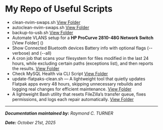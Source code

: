 # My Repo of Useful Scripts

* clean-nvim-swaps.sh [View Folder](/clean-nvim-swaps)
* autoclean-nvim-swaps.sh [View Folder](/autoclean-nvim-swaps)
* backup-to-usb.sh [View Folder](/backup-to-usb)
* Automate VLANS setup for a **HP ProCurve 2810-48G Network Switch** [View Folder] ()
* Show Connected Bluetooth devices Battery info with optional flags (--verbose) and (--all)
* A cron job that scans your filesystem for files modified in the last 24 hours, while excluding certain paths (exceptions list), and then reports the results. [View Folder](/changed-files-cronjob)
* Check MySQL Health via CLI Script [View Folder](/)
* update-flatpaks-clean.sh — A lightweight tool that quietly updates Flatpak apps every 48 hours, skipping unnecessary rebuilds and logging real changes for efficient maintenance. [View Folder](/)
* A lightweight Bash utility that resets FileZilla’s transfer queue, fixes permissions, and logs each repair automatically. [View Folder](/)

---

_**Documentation maintained by:** Raymond C. TURNER_

_**Date:** October 21st, 2025_
